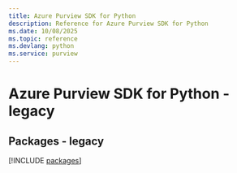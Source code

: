 ```yaml
---
title: Azure Purview SDK for Python
description: Reference for Azure Purview SDK for Python
ms.date: 10/08/2025
ms.topic: reference
ms.devlang: python
ms.service: purview
---
```

# Azure Purview SDK for Python - legacy
## Packages - legacy
[!INCLUDE [packages](purview-index.md)]